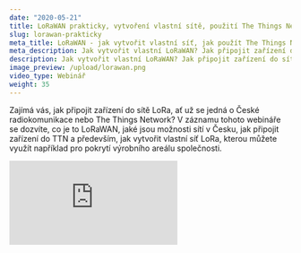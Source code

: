 ```yaml
---
date: "2020-05-21"
title: LoRaWAN prakticky, vytvoření vlastní sítě, použití The Things Network
slug: lorawan-prakticky
meta_title: LoRaWAN - jak vytvořit vlastní síť, jak použít The Things Network, záznam webináře | HARDWARIO
meta_description: Jak vytvořit vlastní LoRaWAN? Jak připojit zařízení do sítě LoRa, ať už se jedná o České radiokomunikace nebo The Things Network?
description: Jak vytvořit vlastní LoRaWAN? Jak připojit zařízení do sítě LoRa, ať už se jedná o České radiokomunikace nebo The Things Network?
image_preview: /upload/lorawan.png
video_type: Webinář
weight: 35
---
```


Zajímá vás, jak připojit zařízení do sítě LoRa, ať už se jedná o České radiokomunikace nebo The Things Network? V záznamu tohoto webináře se dozvíte, co je to LoRaWAN, jaké jsou možnosti sítí v Česku, jak připojit zařízení do TTN a především, jak vytvořit vlastní síť LoRa, kterou můžete využít například pro pokrytí výrobního areálu společnosti.

<div class = "video-container">
<iframe src="https://www.youtube.com/embed/qMK4uZR-Tbk?modestbranding=1&amp;showinfo=0&amp;rel=0&amp;html5=1&amp;widgetid=2" frameborder="0" allow="accelerometer; autoplay; encrypted-media; gyroscope; picture-in-picture" allowfullscreen></iframe>
</div>
